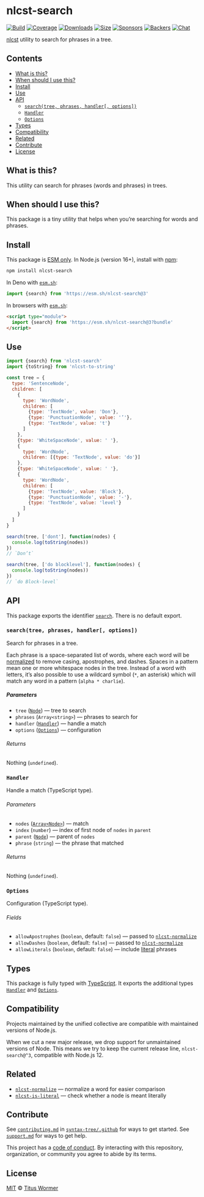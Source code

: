 # nlcst-search

[![Build][build-badge]][build]
[![Coverage][coverage-badge]][coverage]
[![Downloads][downloads-badge]][downloads]
[![Size][size-badge]][size]
[![Sponsors][sponsors-badge]][collective]
[![Backers][backers-badge]][collective]
[![Chat][chat-badge]][chat]

[nlcst][] utility to search for phrases in a tree.

## Contents

*   [What is this?](#what-is-this)
*   [When should I use this?](#when-should-i-use-this)
*   [Install](#install)
*   [Use](#use)
*   [API](#api)
    *   [`search(tree, phrases, handler[, options])`](#searchtree-phrases-handler-options)
    *   [`Handler`](#handler)
    *   [`Options`](#options)
*   [Types](#types)
*   [Compatibility](#compatibility)
*   [Related](#related)
*   [Contribute](#contribute)
*   [License](#license)

## What is this?

This utility can search for phrases (words and phrases) in trees.

## When should I use this?

This package is a tiny utility that helps when you’re searching for words
and phrases.

## Install

This package is [ESM only][esm].
In Node.js (version 16+), install with [npm][]:

```sh
npm install nlcst-search
```

In Deno with [`esm.sh`][esmsh]:

```js
import {search} from 'https://esm.sh/nlcst-search@3'
```

In browsers with [`esm.sh`][esmsh]:

```html
<script type="module">
  import {search} from 'https://esm.sh/nlcst-search@3?bundle'
</script>
```

## Use

```js
import {search} from 'nlcst-search'
import {toString} from 'nlcst-to-string'

const tree = {
  type: 'SentenceNode',
  children: [
    {
      type: 'WordNode',
      children: [
        {type: 'TextNode', value: 'Don'},
        {type: 'PunctuationNode', value: '’'},
        {type: 'TextNode', value: 't'}
      ]
    },
    {type: 'WhiteSpaceNode', value: ' '},
    {
      type: 'WordNode',
      children: [{type: 'TextNode', value: 'do'}]
    },
    {type: 'WhiteSpaceNode', value: ' '},
    {
      type: 'WordNode',
      children: [
        {type: 'TextNode', value: 'Block'},
        {type: 'PunctuationNode', value: '-'},
        {type: 'TextNode', value: 'level'}
      ]
    }
  ]
}

search(tree, ['dont'], function(nodes) {
  console.log(toString(nodes))
})
// `Don’t`

search(tree, ['do blocklevel'], function(nodes) {
  console.log(toString(nodes))
})
// `do Block-level`
```

## API

This package exports the identifier [`search`][api-search].
There is no default export.

### `search(tree, phrases, handler[, options])`

Search for phrases in a tree.

Each phrase is a space-separated list of words, where each word will be
[normalized][nlcst-normalize] to remove casing, apostrophes, and dashes.
Spaces in a pattern mean one or more whitespace nodes in the tree.
Instead of a word with letters, it’s also possible to use a wildcard symbol
(`*`, an asterisk) which will match any word in a pattern (`alpha * charlie`).

##### Parameters

*   `tree` ([`Node`][node])
    — tree to search
*   `phrases` (`Array<string>`)
    — phrases to search for
*   `handler` ([`Handler`][api-handler])
    — handle a match
*   `options` ([`Options`][api-options])
    — configuration

###### Returns

Nothing (`undefined`).

### `Handler`

Handle a match (TypeScript type).

###### Parameters

*   `nodes` ([`Array<Node>`][node])
    — match
*   `index` (`number`)
    — index of first node of `nodes` in `parent`
*   `parent` ([`Node`][node])
    — parent of `nodes`
*   `phrase` (`string`)
    — the phrase that matched

###### Returns

Nothing (`undefined`).

### `Options`

Configuration (TypeScript type).

###### Fields

*   `allowApostrophes` (`boolean`, default: `false`)
    — passed to [`nlcst-normalize`][nlcst-normalize]
*   `allowDashes` (`boolean`, default: `false`)
    — passed to [`nlcst-normalize`][nlcst-normalize]
*   `allowLiterals` (`boolean`, default: `false`)
    — include [literal][] phrases

## Types

This package is fully typed with [TypeScript][].
It exports the additional types [`Handler`][api-handler] and
[`Options`][api-options].

## Compatibility

Projects maintained by the unified collective are compatible with maintained
versions of Node.js.

When we cut a new major release, we drop support for unmaintained versions of
Node.
This means we try to keep the current release line, `nlcst-search@^3`,
compatible with Node.js 12.

## Related

*   [`nlcst-normalize`](https://github.com/syntax-tree/nlcst-normalize)
    — normalize a word for easier comparison
*   [`nlcst-is-literal`](https://github.com/syntax-tree/nlcst-is-literal)
    — check whether a node is meant literally

## Contribute

See [`contributing.md`][contributing] in [`syntax-tree/.github`][health] for
ways to get started.
See [`support.md`][support] for ways to get help.

This project has a [code of conduct][coc].
By interacting with this repository, organization, or community you agree to
abide by its terms.

## License

[MIT][license] © [Titus Wormer][author]

<!-- Definitions -->

[build-badge]: https://github.com/syntax-tree/nlcst-search/workflows/main/badge.svg

[build]: https://github.com/syntax-tree/nlcst-search/actions

[coverage-badge]: https://img.shields.io/codecov/c/github/syntax-tree/nlcst-search.svg

[coverage]: https://codecov.io/github/syntax-tree/nlcst-search

[downloads-badge]: https://img.shields.io/npm/dm/nlcst-search.svg

[downloads]: https://www.npmjs.com/package/nlcst-search

[size-badge]: https://img.shields.io/badge/dynamic/json?label=minzipped%20size&query=$.size.compressedSize&url=https://deno.bundlejs.com/?q=nlcst-search

[size]: https://bundlejs.com/?q=nlcst-search

[sponsors-badge]: https://opencollective.com/unified/sponsors/badge.svg

[backers-badge]: https://opencollective.com/unified/backers/badge.svg

[collective]: https://opencollective.com/unified

[chat-badge]: https://img.shields.io/badge/chat-discussions-success.svg

[chat]: https://github.com/syntax-tree/unist/discussions

[npm]: https://docs.npmjs.com/cli/install

[esm]: https://gist.github.com/sindresorhus/a39789f98801d908bbc7ff3ecc99d99c

[esmsh]: https://esm.sh

[typescript]: https://www.typescriptlang.org

[license]: license

[author]: https://wooorm.com

[health]: https://github.com/syntax-tree/.github

[contributing]: https://github.com/syntax-tree/.github/blob/main/contributing.md

[support]: https://github.com/syntax-tree/.github/blob/main/support.md

[coc]: https://github.com/syntax-tree/.github/blob/main/code-of-conduct.md

[nlcst]: https://github.com/syntax-tree/nlcst

[node]: https://github.com/syntax-tree/unist#node

[literal]: https://github.com/syntax-tree/nlcst-is-literal

[nlcst-normalize]: https://github.com/syntax-tree/nlcst-normalize

[api-search]: #searchtree-phrases-handler-options

[api-handler]: #handler

[api-options]: #options
